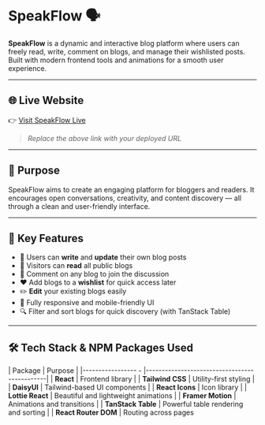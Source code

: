 # SpeakFlow 🗣️

**SpeakFlow** is a dynamic and interactive blog platform where users can freely read, write, comment on blogs, and manage their wishlisted posts. Built with modern frontend tools and animations for a smooth user experience.

---

## 🌐 Live Website

👉 [Visit SpeakFlow Live](.....)

> _Replace the above link with your deployed URL_

---

## 🎯 Purpose

SpeakFlow aims to create an engaging platform for bloggers and readers. It encourages open conversations, creativity, and content discovery — all through a clean and user-friendly interface.

---

## 🚀 Key Features

- 📝 Users can **write** and **update** their own blog posts
- 📖 Visitors can **read** all public blogs
- 💬 Comment on any blog to join the discussion
- ❤️ Add blogs to a **wishlist** for quick access later
- ✏️ **Edit** your existing blogs easily
- 📱 Fully responsive and mobile-friendly UI
- 🔍 Filter and sort blogs for quick discovery (with TanStack Table)

---

## 🛠️ Tech Stack & NPM Packages Used

| Package              | Purpose                                      |
|-----------------  -  |----------------------------------------------|
| **React**            | Frontend library                             |
| **Tailwind CSS**     | Utility-first styling                        |
| **DaisyUI**          | Tailwind-based UI components                 |
| **React Icons**      | Icon library                                 |
| **Lottie React**     | Beautiful and lightweight animations         |
| **Framer Motion**    | Animations and transitions                   |
| **TanStack Table**   | Powerful table rendering and sorting         |
| **React Router DOM** | Routing across pages 